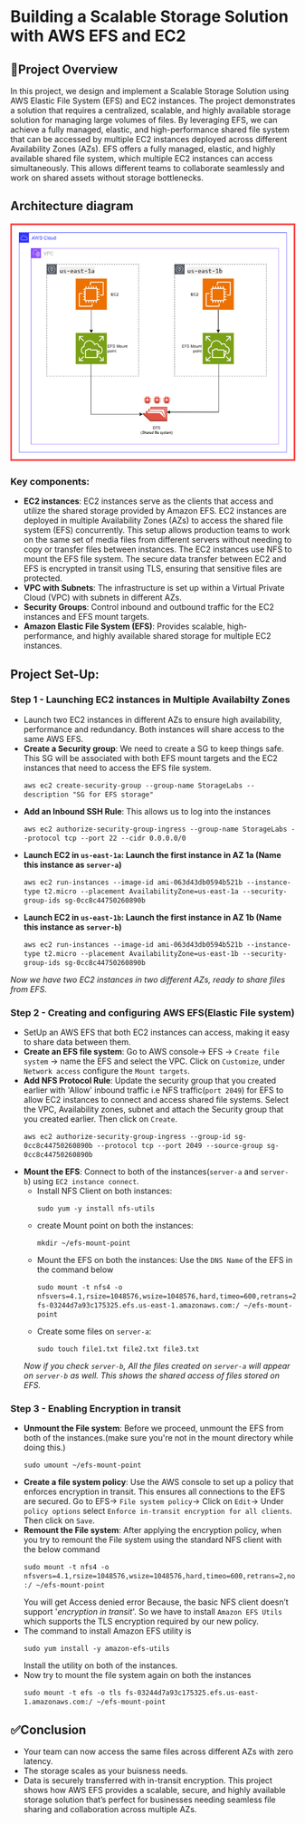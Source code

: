 # Building a Scalable Storage Solution with AWS EFS and EC2
## 📘Project Overview
In this project, we design and implement a Scalable Storage Solution using AWS Elastic File System (EFS) and EC2 instances. The project demonstrates a solution that requires a centralized, scalable, and highly available storage solution for managing large volumes of files. By leveraging EFS, we can achieve a fully managed, elastic, and high-performance shared file system that can be accessed by multiple EC2 instances deployed across different Availability Zones (AZs).
 EFS offers a fully managed, elastic, and highly available shared file system, which multiple EC2 instances can access simultaneously. This allows different teams to collaborate seamlessly and work on shared assets without storage bottlenecks.
## Architecture diagram
![Diagram explaining the architecture of this project](Images/Architecture-diagram.png)
### Key components:
   * **EC2 instances**: EC2 instances serve as the clients that access and utilize the shared storage provided by Amazon EFS. EC2 
     instances are deployed in multiple Availability Zones (AZs) to access the shared file system (EFS) concurrently. This setup
     allows production teams to work on the same set of media files from different servers without needing to copy or transfer
     files between instances.
     The EC2 instances use NFS to mount the EFS file system. The secure data transfer between EC2 and EFS is encrypted in 
     transit using TLS, ensuring that sensitive files are protected.
   * **VPC with Subnets**: The infrastructure is set up within a Virtual Private Cloud (VPC) with subnets in different AZs.
   * **Security Groups**: Control inbound and outbound traffic for the EC2 instances and EFS mount targets.
   * **Amazon Elastic File System (EFS)**: Provides scalable, high-performance, and highly available shared storage for
     multiple EC2 instances.

## Project Set-Up:
### Step 1 - Launching EC2 instances in Multiple Availabilty Zones
* Launch two EC2 instances in different AZs to ensure high availability, performance and redundancy. Both instances will
  share access to the same AWS EFS.
* **Create a Security group**: We need to create a SG to keep things safe. This SG will be associated with both EFS mount
  targets and the EC2 instances that need to access the EFS file system.
  ```
  aws ec2 create-security-group --group-name StorageLabs --description "SG for EFS storage"
  ```
* **Add an Inbound SSH Rule**: This allows us to log into the instances
  ```
  aws ec2 authorize-security-group-ingress --group-name StorageLabs --protocol tcp --port 22 --cidr 0.0.0.0/0
  ```
* **Launch EC2 in `us-east-1a`: Launch the first instance in AZ 1a (Name this instance as `server-a`)**
  ```
  aws ec2 run-instances --image-id ami-063d43db0594b521b --instance-type t2.micro --placement AvailabilityZone=us-east-1a --security-group-ids sg-0cc8c44750260890b
  ```
* **Launch EC2 in `us-east-1b`: Launch the first instance in AZ 1b (Name this instance as `server-b`)**
  ```
  aws ec2 run-instances --image-id ami-063d43db0594b521b --instance-type t2.micro --placement AvailabilityZone=us-east-1b --security-group-ids sg-0cc8c44750260890b
  ```
*Now we have two EC2 instances in two different AZs, ready to share files from EFS.*
### Step 2 - Creating and configuring AWS EFS(Elastic File system)
* SetUp an AWS EFS that both EC2 instances can access, making it easy to share data between them.
* **Create an EFS file system**: Go to AWS console-> EFS -> `Create file system` -> name the EFS and select the VPC. Click on `Customize`, under `Network access` configure the `Mount targets`. 
* **Add NFS Protocol Rule**: Update the security group that you created earlier with 'Allow' inbound traffic i.e NFS
  traffic(`port 2049`) for EFS to allow EC2 instances to connect and access shared file systems. Select the VPC,
  Availability zones, subnet and attach the Security group that you created earlier. Then click on `Create`. 
  ```
  aws ec2 authorize-security-group-ingress --group-id sg-0cc8c44750260890b --protocol tcp --port 2049 --source-group sg-0cc8c44750260890b
  ```
* **Mount the EFS**: Connect to both of the instances(`server-a` and `server-b`) using `EC2 instance connect`.
  * Install NFS Client on both instances:
    ```
    sudo yum -y install nfs-utils
    ```
  * create Mount point on both the instances:
    ```
    mkdir ~/efs-mount-point
    ```
  * Mount the EFS on both the instances: Use the `DNS Name` of the EFS in the command below
    ```
    sudo mount -t nfs4 -o nfsvers=4.1,rsize=1048576,wsize=1048576,hard,timeo=600,retrans=2,noresvport fs-03244d7a93c175325.efs.us-east-1.amazonaws.com:/ ~/efs-mount-point
    ```
  * Create some files on `server-a`:
    ```
    sudo touch file1.txt file2.txt file3.txt
    ```
  *Now if you check `server-b`, All the files created on `server-a` will appear on `server-b` as well. This shows the shared access of files stored on EFS.*
### Step 3 - Enabling Encryption in transit
* **Unmount the File system**: Before we proceed, unmount the EFS from both of the instances.(make sure you're not in the 
  mount directory while doing this.)
  ```
  sudo umount ~/efs-mount-point
  ```
* **Create a file system policy**: Use the AWS console to set up a policy that enforces encryption in transit. This ensures
  all connections to the EFS are secured.
  Go to EFS-> `File system policy`-> Click on `Edit`-> Under `policy options` select `Enforce in-transit encryption for all
  clients`. Then click on `Save`.
* **Remount the File system**: After applying the encryption policy, when you try to remount the File system using the
  standard NFS client with the below command
  ```
  sudo mount -t nfs4 -o nfsvers=4.1,rsize=1048576,wsize=1048576,hard,timeo=600,retrans=2,noresvport :/ ~/efs-mount-point
  ```
  You will get Access denied error Because, the basic NFS client doesn’t support '*encryption in transit*'. So we have to
  install `Amazon EFS Utils` which supports the TLS encryption required by our new policy.
* The command to install Amazon EFS utility is
  ```
  sudo yum install -y amazon-efs-utils
  ```
  Install the utility on both of the instances.
* Now try to mount the file system again on both the instances
  ```
  sudo mount -t efs -o tls fs-03244d7a93c175325.efs.us-east-1.amazonaws.com:/ ~/efs-mount-point
  ```
## ✅Conclusion
* Your team can now access the same files across different AZs with zero latency.
* The storage scales as your buisness needs.
* Data is securely transferred with in-transit encryption.
This project shows how AWS EFS provides a scalable, secure, and highly available storage solution that’s perfect for businesses needing seamless file sharing and collaboration across multiple AZs.

